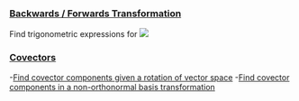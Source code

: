 ### [Backwards / Forwards Transformation ](https://github.com/javierdejuan/Machine-Learning-Deep-Learning-Python-Scala/blob/master/HSL%20Metric%20Tensor.pdf)
Find trigonometric expressions for
<img src="https://render.githubusercontent.com/render/math?math=cos(\alphav+\beta), sin(\alphav+v\betha)">

### [Covectors ](https://github.com/javierdejuan/Machine-Learning-Deep-Learning-Python-Scala/blob/master/differential_geometry/geodesics.md)
-[Find covector components given a rotation of vector space](google.com)
-[Find covector components in a non-orthonormal basis transformation](google.com)


